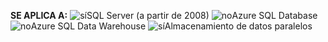 <Token> **SE APLICA A:** ![sí](media/yes.png)SQL Server (a partir de 2008) ![no](media/no.png)Azure SQL Database ![no](media/no.png)Azure SQL Data Warehouse ![sí](media/yes.png)Almacenamiento de datos paralelos </Token>

